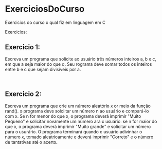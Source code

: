 # ExerciciosDoCurso
Exercicios do curso o qual fiz em linguagem em C

Exercicios:

<h2>Exercicio 1:</h2>
<p>Escreva um programa que solicite ao usuário três números inteiros a, b e c, em que a seja maior do que q. Seu rograma deve somar todos os inteiros entre b e c que sejam divisíveis por a.</p></br>

<h2>Exercicio 2:</h2>
<p>Escreva um programa que crie um número aleatório x or meio da função rand(). o programa deve solciitar um número n ao usuário e compará-lo com x. Se n for menor do que x, o programa deverá imprimir "Muito Pequeno" e solicitar novamente um número ara o usuário: se n for maior do que x, o programa deverá imprimir "Muito grande" e solicitar um número para o usurário. O programa terminará quando o usuário adivinhar o número x, tomado aleatrioamente e deverá imprimir "Correto" e o número de tantativas até o acerto.</p>
